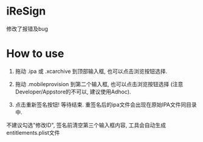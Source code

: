 iReSign
=======
修改了报错及bug

How to use
=======

1. 拖动 .ipa 或 .xcarchive 到顶部输入框, 也可以点击浏览按钮选择.

2. 拖动 .mobileprovision 到第二个输入框, 也可以点击浏览按钮选择 (注意Developer/Appstore的不可以, 建议使用Adhoc).
    
3. 点击重新签名按钮! 等待结束. 重签名后的ipa文件会出现在原始IPA文件同目录中.
 
不建议勾选"修改ID", 签名前清空第三个输入框内容, 工具会自动生成entitlements.plist文件
